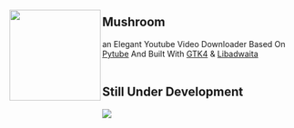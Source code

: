 <img src="https://raw.githubusercontent.com/AbdalrahmanXYZ/Mushroom/Main/src/res/Mushroom.svg" align="left" height="160px" vspace="20px">

## Mushroom 

an Elegant Youtube Video Downloader Based On [Pytube](https://github.com/pytube/pytube) And Built With [GTK4](https://github.com/GNOME/pygobject) & [Libadwaita](https://gitlab.gnome.org/GNOME/libadwaita)
<br><br>

## Still Under Development
<img src="https://raw.githubusercontent.com/AbdalrahmanXYZ/Mushroom/Main/Screenshots/01-dark-prealpha.png" align="center">
<br><br><br><br>

